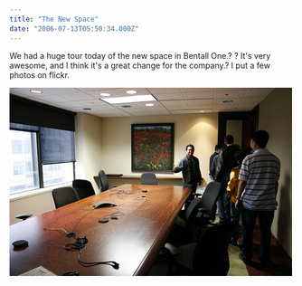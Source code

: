 ```yaml
---
title: "The New Space"
date: "2006-07-13T05:50:34.000Z"
---
```


We had a huge tour today of the new space in Bentall One.? ? It's very awesome, and I think it's a great change for the company.? I put a few photos on flickr.

[![The conference room](images/188573091_67c4a49ad8.jpg)](http://www.flickr.com/photos/duanestorey/188573091/)

